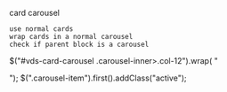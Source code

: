 card carousel

    use normal cards
    wrap cards in a normal carousel
    check if parent block is a carousel

$("#vds-card-carousel .carousel-inner>.col-12").wrap( "<div class='carousel-item'></div>");
$(".carousel-item").first().addClass("active");
